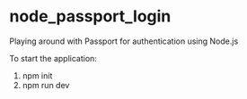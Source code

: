 # node_passport_login
Playing around with Passport for authentication using Node.js

To start the application:

1. npm init
2. npm run dev
